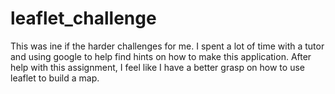 # leaflet_challenge
This was ine if the harder challenges for me. I spent a lot of time with a tutor and using google to help find hints on how to make this application. After help with this assignment, I feel like I have a better grasp on how to use leaflet to build a map.
